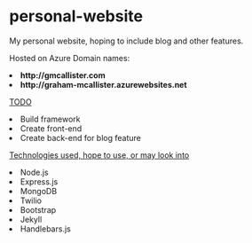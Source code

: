 # personal-website
My personal website, hoping to include blog and other features.

Hosted on Azure
Domain names:
  <li><b>http://gmcallister.com</b>
  <li><b>http://graham-mcallister.azurewebsites.net</b>

<u>TODO</u>
  <li>Build framework
  <li>Create front-end
  <li>Create back-end for blog feature

<u>Technologies used, hope to use, or may look into</u>
  <li>Node.js
  <li>Express.js
  <li>MongoDB
  <li>Twilio
  <li>Bootstrap
  <li>Jekyll
  <li>Handlebars.js
